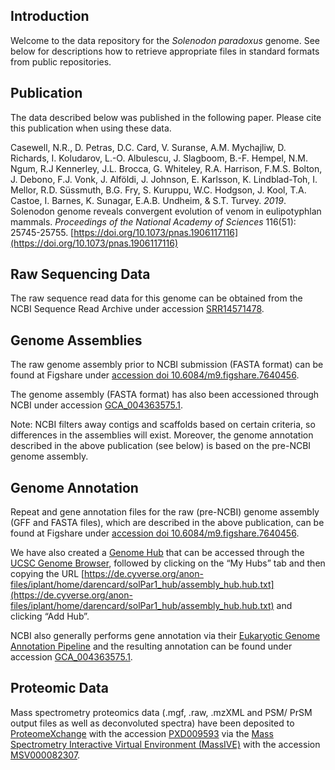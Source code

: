 ## Introduction

Welcome to the data repository for the *Solenodon paradoxus* genome. See below for descriptions how to retrieve appropriate files in standard formats from public repositories.

## Publication

The data described below was published in the following paper. Please cite this publication when using these data.

Casewell, N.R., D. Petras, D.C. Card, V. Suranse, A.M. Mychajliw, D. Richards, I. Koludarov, L.-O. Albulescu, J. Slagboom, B.-F. Hempel, N.M. Ngum, R.J Kennerley, J.L. Brocca, G. Whiteley, R.A. Harrison, F.M.S. Bolton, J. Debono, F.J. Vonk, J. Alföldi, J. Johnson, E. Karlsson, K. Lindblad-Toh, I. Mellor, R.D. Süssmuth, B.G. Fry, S. Kuruppu, W.C. Hodgson, J. Kool, T.A. Castoe, I. Barnes, K. Sunagar, E.A.B. Undheim, & S.T. Turvey. *2019*. Solenodon genome reveals convergent evolution of venom in eulipotyphlan mammals. *Proceedings of the National Academy of Sciences* 116(51): 25745-25755. [https://doi.org/10.1073/pnas.1906117116](https://doi.org/10.1073/pnas.1906117116)

## Raw Sequencing Data

The raw sequence read data for this genome can be obtained from the NCBI Sequence Read Archive under accession [SRR14571478](https://trace.ncbi.nlm.nih.gov/Traces/sra/?run=SRR14571478).

## Genome Assemblies

The raw genome assembly prior to NCBI submission (FASTA format) can be found at Figshare under [accession doi 10.6084/m9.figshare.7640456](https://doi.org/10.6084/m9.figshare.7640456).

The genome assembly (FASTA format) has also been accessioned through NCBI under accession [GCA_004363575.1](https://www.ncbi.nlm.nih.gov/assembly/GCA_004363575.1).

Note: NCBI filters away contigs and scaffolds based on certain criteria, so differences in the assemblies will exist. Moreover, the genome annotation described in the above publication (see below) is based on the pre-NCBI genome assembly.

## Genome Annotation

Repeat and gene annotation files for the raw (pre-NCBI) genome assembly (GFF and FASTA files), which are described in the above publication, can be found at Figshare under [accession doi 10.6084/m9.figshare.7640456](https://doi.org/10.6084/m9.figshare.7640456). 

We have also created a [Genome Hub](https://genome.ucsc.edu/goldenpath/help/hgTrackHubHelp.html) that can be accessed through the [UCSC Genome Browser](https://genome.ucsc.edu/cgi-bin/hgHubConnect), followed by clicking on the “My Hubs” tab and then copying the URL [https://de.cyverse.org/anon-files/iplant/home/darencard/solPar1_hub/assembly_hub.hub.txt](https://de.cyverse.org/anon-files/iplant/home/darencard/solPar1_hub/assembly_hub.hub.txt) and clicking “Add Hub”. 

NCBI also generally performs gene annotation via their [Eukaryotic Genome Annotation Pipeline](https://www.ncbi.nlm.nih.gov/genome/annotation_euk/process/) and the resulting annotation can be found under accession [GCA_004363575.1](ftp://ftp.ncbi.nlm.nih.gov/genomes/genbank/vertebrate_mammalian/Solenodon_paradoxus/all_assembly_versions/GCA_004363575.1_SolPar_v1_BIUU).

## Proteomic Data

Mass spectrometry proteomics data (.mgf, .raw, .mzXML and PSM/ PrSM output files as well as deconvoluted spectra) have been deposited to [ProteomeXchange](http://proteomecentral.proteomexchange.org) with the accession [PXD009593](http://proteomecentral.proteomexchange.org/cgi/GetDataset?ID=PXD009593) via the [Mass Spectrometry Interactive Virtual Environment (MassIVE)](https://massive.ucsd.edu/) with the accession [MSV000082307](https://massive.ucsd.edu/ProteoSAFe/dataset.jsp?task=04342867c1304a0dae67b886cce42605).
